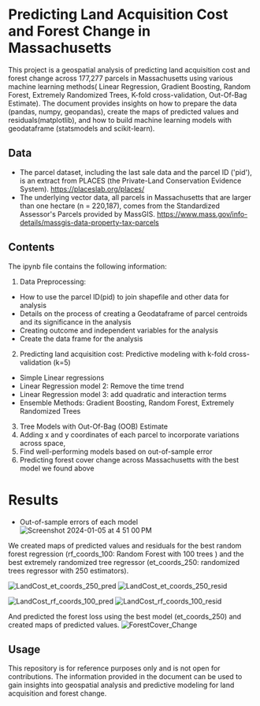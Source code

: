 

# Predicting Land Acquisition Cost and Forest Change in Massachusetts

This project is a geospatial analysis of predicting land acquisition cost and forest change across 177,277 parcels in Massachusetts using various machine learning methods( Linear Regression, Gradient Boosting, Random Forest, Extremely Randomized Trees, K-fold cross-validation, Out-Of-Bag Estimate). The document provides insights on how to prepare the data (pandas, numpy, geopandas), create the maps of predicted values and residuals(matplotlib), and how to build machine learning models with geodataframe (statsmodels and scikit-learn).

## Data
- The parcel dataset, including the last sale data and the parcel ID ('pid'), is an extract from PLACES (the Private-Land Conservation Evidence System).
  https://placeslab.org/places/
- The underlying vector data, all parcels in Massachusetts that are larger than one hectare (n = 220,187), comes from the Standardized Assessor's Parcels provided by MassGIS.
  https://www.mass.gov/info-details/massgis-data-property-tax-parcels

## Contents

The ipynb file contains the following information:

1. Data Preprocessing: 
- How to use the parcel ID(pid) to join shapefile and other data for analysis
- Details on the process of creating a Geodataframe of parcel centroids and its significance in the analysis
- Creating outcome and independent variables for the analysis
- Create the data frame for the analysis

2. Predicting land acquisition cost: Predictive modeling with k-fold cross-validation (k=5)
- Simple Linear regressions
- Linear Regression model 2: Remove the time trend
- Linear Regression model 3: add quadratic and interaction terms
- Ensemble Methods: Gradient Boosting, Random Forest, Extremely Randomized Trees
3. Tree Models with Out-Of-Bag (OOB) Estimate
4. Adding x and y coordinates of each parcel to incorporate variations across space,
4. Find well-performing models based on out-of-sample error
5. Predicting forest cover change across Massachusetts with the best model we found above

# Results
- Out-of-sample errors of each model
![Screenshot 2024-01-05 at 4 51 00 PM](https://github.com/lizzie86/Machine_Learning_Project/assets/111255164/f98f9f9f-9393-4af8-ad72-dd999454c964)

We created maps of predicted values and residuals for the best random forest regression (rf_coords_100: Random Forest with 100 trees ) and the best extremely randomized tree regressor (et_coords_250: randomized trees regressor with 250 estimators). 

![LandCost_et_coords_250_pred](https://github.com/lizzie86/Machine_Learning_Project/assets/111255164/42cfdb3e-d4ae-407a-8a35-4244ad7a8553)
![LandCost_et_coords_250_resid](https://github.com/lizzie86/Machine_Learning_Project/assets/111255164/eb9da2be-d8fb-4a64-af59-1d4fd69c6ec3)

![LandCost_rf_coords_100_pred](https://github.com/lizzie86/Machine_Learning_Project/assets/111255164/29513f69-6263-4531-a007-e1cb479e83bd)
![LandCost_rf_coords_100_resid](https://github.com/lizzie86/Machine_Learning_Project/assets/111255164/be3ba8fc-76fd-4d78-9906-117e5d32bfaa)

And predicted the forest loss using the best model (et_coords_250) and created maps of predicted values.
![ForestCover_Change](https://github.com/lizzie86/Machine_Learning_Project/assets/111255164/e3082555-84f1-4405-bf97-a46d39fd8683)


## Usage

This repository is for reference purposes only and is not open for contributions. The information provided in the document can be used to gain insights into geospatial analysis and predictive modeling for land acquisition and forest change. 

